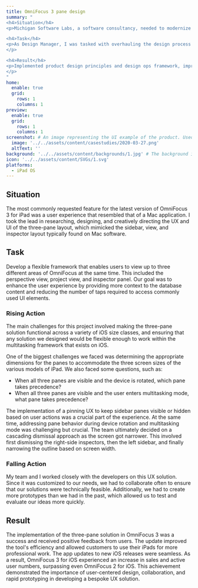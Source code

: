 ```yaml
---
title: OmniFocus 3 pane design
summary: "
<h4>Situation</h4>
<p>Michigan Software Labs, a software consultancy, needed to modernize its design department to meet diverse client needs.</p>

<h4>Task</h4>
<p>As Design Manager, I was tasked with overhauling the design process and rebuilding the team.
</p>

<h4>Result</h4>  
<p>Implemented product design principles and design ops framework, improving efficiency and collaboration. Created a team charter, defined designer roles, and introduced improv techniques for creativity. These changes led to higher quality solutions and a more versatile, skilled design team capable of tackling complex projects across various industries and platforms.
</p>
"
home:
  enable: true
  grid:
    rows: 1
    columns: 1
preview:
  enable: true
  grid:
    rows: 1
    columns: 1
screenshot: # An image representing the UI example of the product. Used in preview cards
  image: '../../assets/content/casestudies/2020-03-27.png'
  altText: ''
background: '../../assets/content/backgrounds/1.jpg' # The background image used for preview cards
icon: '../../assets/content/SVGs/1.svg'
platforms:
  - iPad OS
---
```

## Situation
The most commonly requested feature for the latest version of OmniFocus 3 for iPad was a user experience that resembled that of a Mac application. I took the lead in researching, designing, and creatively directing the UX and UI of the three-pane layout, which mimicked the sidebar, view, and inspector layout typically found on Mac software.
## Task
Develop a flexible framework that enables users to view up to three different areas of OmniFocus at the same time. This included the perspective view, project view, and inspector panel. Our goal was to enhance the user experience by providing more context to the database content and reducing the number of taps required to access commonly used UI elements.
### Rising Action
The main challenges for this project involved making the three-pane solution functional across a variety of iOS size classes, and ensuring that any solution we designed would be flexible enough to work within the multitasking framework that exists on iOS.

One of the biggest challenges we faced was determining the appropriate dimensions for the panes to accommodate the three screen sizes of the various models of iPad. We also faced some questions, such as: 
- When all three panes are visible and the device is rotated, which pane takes precedence? 
- When all three panes are visible and the user enters multitasking mode, what pane takes precedence?

The implementation of a pinning UX to keep sidebar panes visible or hidden based on user actions was a crucial part of the experience. At the same time, addressing pane behavior during device rotation and multitasking mode was challenging but crucial. The team ultimately decided on a cascading dismissal approach as the screen got narrower. This involved first dismissing the right-side inspectors, then the left sidebar, and finally narrowing the outline based on screen width.
### Falling Action
My team and I worked closely with the developers on this UX solution. Since it was customized to our needs, we had to collaborate often to ensure that our solutions were technically feasible. Additionally, we had to create more prototypes than we had in the past, which allowed us to test and evaluate our ideas more quickly.
## Result
The implementation of the three-pane solution in OmniFocus 3 was a success and received positive feedback from users. The update improved the tool's efficiency and allowed customers to use their iPads for more professional work. The app updates to new iOS releases were seamless. As a result, OmniFocus 3 for iOS experienced an increase in sales and active user numbers, surpassing even OmniFocus 2 for iOS. This achievement demonstrated the importance of user-centered design, collaboration, and rapid prototyping in developing a bespoke UX solution.
